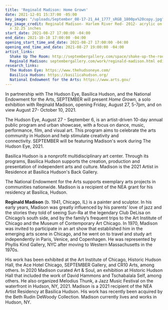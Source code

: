 ```yaml
---
title: 'Reginald Madison: Home Grown'
date: 2021-12-01 15:37:00 -05:00
key_image: "/uploads/September_08-17-21_A4_1777_sRGB_1800px%20copy.jpg"
key_image_credit: Reginald Madison- Harlem River Red- 2012- acrylic on board- 39.5
  x 32.25 inches
start_date: 2021-08-27 17:00:00 -04:00
end_date: 2021-10-10 17:00:00 -04:00
opening_start_time_and_date: 2021-08-27 17:00:00 -04:00
opening_end_time_and_date: 2021-08-27 19:00:00 -04:00
artist_links:
  Shake Up The Room: http://septembergallery.com/space/shake-up-the-room.html
  Reginald Madison: septembergallery.com/work/reginald-madison.html edit
research_links:
  The Hudson Eye: https://www.thehudsoneye.com/
  Basilica Hudson: https://basilicahudson.org/
  National Endowment for the Arts: https://www.arts.gov/
---
```


In partnership with The Hudson Eye, Basilica Hudson, and the National Endowment for the Arts, SEPTEMBER will present *Home Grown*, a solo exhibition with Reginald Madison, opening Friday, August 27, 5-7pm, and on view August 27- October 10, 2021.

The Hudson Eye, August 27 - September 6, is an artist-driven 10-day annual public program and urban showcase, with a focus on dance, music, performance, film, and visual art. This program aims to celebrate the arts community in Hudson and help stimulate creativity and connectivity. SEPTEMBER will be featuring Madison's work during The Hudson Eye, 2021.

Basilica Hudson is a nonprofit multidisciplinary art center. Through its programs, Basilica Hudson supports the creation, production and presentation of independent arts and culture. Madison is the 2021 Artist in Residence at Basilica Hudson's Back Gallery.

The National Endowment for the Arts supports exemplary arts projects in communities nationwide. Madison is a recipient of the NEA grant for his residency at Basilica, Hudson.

<b>Reginald Madison</b> (b. 1941, Chicago, IL) is a painter and sculptor. In his early years, Madison was greatly influenced by his parents’ love of jazz and the stories they told of seeing Sun-Ra at the legendary Club DeLisa on Chicago’s south side, and by the family’s frequent trips to the Art Institute of Chicago and the Museum of Contemporary Art Chicago. In 1970, Madison was invited to participate in an art show that established him in the emerging arts scene in Chicago, and he went on to travel and study art independently in Paris, Venice, and Copenhagen. He was represented by Phyllis Kind Gallery, NYC after moving to Western Massachusetts in the 1970s.

His work has been exhibited at the Art Institute of Chicago, Historic Hudson Hall, the Ace Hotel Chicago, SEPTEMBER Gallery, and CR10 Arts, among others. In 2020 Madison curated Art & Soul, an exhibition at Historic Hudson Hall that included the work of David Hammons and Tschabalala Self, among others. He also organized Melodius Thunk, a Jazz Music Festival on the waterfront in Hudson, NY, 2021. Madison is a 2021 recipient of the NEA Artist Residency at Basilica Hudson. His work has recently been acquired by the Beth Rudin DeWoody Collection. Madison currently lives and works in Hudson, NY.